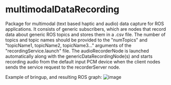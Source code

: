 # multimodalDataRecording

Package for multimodal (text based haptic and audio) data capture for ROS applications. 
It consists of generic subscribers, which are nodes that record data about generic ROS topics and stores them in a .csv file. 
The number of topics and topic names should be provided to the "numTopics" and "topicName1, topicName2, topicName3..." arguments of the "recordingService.launch" file. 
The audioRecorderNode is launched automatically along with the genericDataRecordingNode(s) and starts recording audio from the default input PCM device when the client nodes sends the service request to the recorderServer node. 

Example of bringup, and resulting ROS graph: 
![image](https://user-images.githubusercontent.com/107273918/184397195-1a1eb534-0ab2-405b-8026-bb51026f30e4.png)


